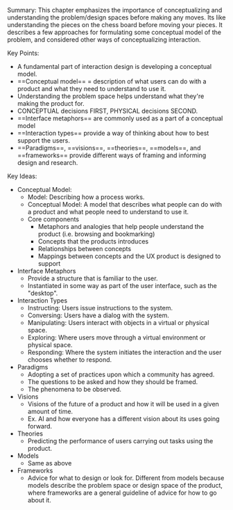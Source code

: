 
Summary: This chapter emphasizes the importance of conceptualizing and understanding the problem/design spaces before making any moves. Its like understanding the pieces on the chess board before moving your pieces. It describes a few approaches for formulating some conceptual model of the problem, and considered other ways of conceptualizing interaction. 

Key Points:
- A fundamental part of interaction design is developing a conceptual model.
- ==Conceptual model== = description of what users can do with a product and what they need to understand to use it.
- Understanding the problem space helps understand what they're making the product for.
- CONCEPTUAL decisions FIRST, PHYSICAL decisions SECOND.
- ==Interface metaphors== are commonly used as a part of a conceptual model
- ==Interaction types== provide a way of thinking about how to best support the users.
- ==Paradigms==, ==visions==, ==theories==, ==models==, and ==frameworks== provide different ways of framing and informing design and research.

Key Ideas:
- Conceptual Model:
	- Model: Describing how a process works.
	- Conceptual Model: A model that describes what people can do with a product and what people need to understand to use it. 
	- Core components
		- Metaphors and analogies that help people understand the product (i.e. browsing and bookmarking)
		- Concepts that the products introduces
		- Relationships between concepts
		- Mappings between concepts and the UX product is designed to support
- Interface Metaphors 
	- Provide a structure that is familiar to the user.
	- Instantiated in some way as part of the user interface, such as the "desktop".
- Interaction Types
	- Instructing: Users issue instructions to the system.
	- Conversing: Users have a dialog with the system.
	- Manipulating: Users interact with objects in a virtual or physical space.
	- Exploring: Where users move through a virtual environment or physical space.
	- Responding: Where the system initiates the interaction and the user chooses whether to respond. 
- Paradigms
	- Adopting a set of practices upon which a community has agreed.
	- The questions to be asked and how they should be framed.
	- The phenomena to be observed.
- Visions
	- Visions of the future of a product and how it will be used in a given amount of time. 
	- Ex. AI and how everyone has a different vision about its uses going forward.
- Theories
	- Predicting the performance of users carrying out tasks using the product. 
- Models
	- Same as above
- Frameworks
	- Advice for what to design or look for. Different from models because models describe the problem space or design space of the product, where frameworks are a general guideline of advice for how to go about it.